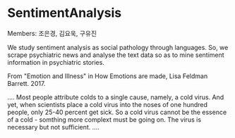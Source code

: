 # SentimentAnalysis

Members: 조은경, 김요욱, 구유진

We study sentiment analysis as social pathology through languages. 
So, we scrape psychiatric news and analyse the text data so as to mine sentiment information in psychiatric stories. 


From "Emotion and Illness" in How Emotions are made, Lisa Feldman Barrett. 2017. 

.... Most people attribute colds to a single cause, namely, a cold virus. 
And yet, when scientists place a cold virus into the noses of one hundred people, only 25-40 percent get sick. 
So a cold virus cannot be the essence of a cold - somthing more complext must be going on. The virus is necessary but not sufficient. ....
